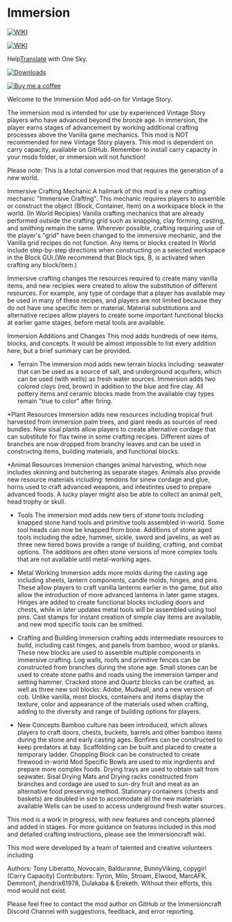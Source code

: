 # Immersion


[![WIKI](https://imgur.com/xIuKGdQ)](http://wiki.immersioncraft.com/index.php?title=Main_Page)

<a href="http://wiki.immersioncraft.com/index.php?title=Main_Page">
         <img alt="WIKI" src="https://github.com/TonyLiberatto/Immersion/blob/master/WIPAssets/GitAssets/wiki-logo.png"></a>

Help<a href="https://osm7bmw.oneskyapp.com/collaboration/project?id=167440">Translate</a> with One Sky.


[![Downloads](https://img.shields.io/github/downloads/TonyLiberatto/Immersion/total?style=for-the-badge)](https://github.com/TonyLiberatto/Immersion/releases)

[![Buy me a coffee](https://bmc-cdn.nyc3.digitaloceanspaces.com/BMC-button-images/custom_images/orange_img.png)](https://www.buymeacoffee.com/LT6jNpWMI)

Welcome to the Immersion Mod add-on for Vintage Story.

The immersion mod is intended for use by experienced Vintage Story players who have advanced beyond the bronze age. In immersion, the player earns stages of advancement by working additional crafting processes above the Vanilla game mechanics. This mod is NOT recommended for new Vintage Story players.  This mod is dependent on carry capacity, available on GitHub. Remember to install carry capacity in your mods folder, or immersion will not function!

Please note: This is a total conversion mod that requires the generation of a new world.

Immersive Crafting Mechanic
A hallmark of this mod is a new crafting mechanic "Immersive Crafting". This mechanic requires players to assemble or construct the object (Block, Container, Item) on a workspace block in the world. (In World Recipies) Vanilla crafting mechanics that are already performed outside the crafting grid such as knapping, clay forming, casting, and smithing remain the same. 
Wherever possible, crafting requiring use of the player's "grid" have been changed to the immersive mechanic, and the Vanilla grid recipes do not function. Any items or blocks created In World include step-by-step directions when constructing on a selected workspace in the Block GUI.(We recommend that Block tips, B, is activated when crafting any block/item.)

Immersive crafting changes the resources required to create many vanilla items, and new recipies were created to allow the substitution of different resources. For example, any type of cordage that a player has available may be used in many of these recipes, and players are not limited because they do  not have one specific item or material. Material substitutions and alternative recipes allow players to create some important functional blocks at earlier game stages, before metal tools are available.

Immersion Additions and Changes
This mod adds hundreds of new items, blocks, and concepts. It would be almost impossible to list every addition here, but a brief summary can be provided.

* Terrain
The immersion mod adds new terrain blocks including: seawater that can be used as a source of salt, and underground acquifers, which can be used (with wells) as fresh water sources. Immersion adds two colored clays (red, brown) in addition to the blue and fire clay. All pottery items and ceramic blocks made from the available clay types remain "true to color" after firing. 

*Plant Resources
Immersion adds new resources including tropical fruit harvested from immersion palm trees, and giant reeds as sources of reed bundles. New sisal plants allow players to create alternative cordage that can substitute for flax twine in some crafting recipes. Different sizes of branches are now dropped from branchy leaves and can be used in constructng items, building materials, and functional blocks. 

*Animal Resources
Immersion changes animal harvesting, which now includes skinning and butchering as separate stages. Animals also provide new resource materials including: tendons for sinew cordage and glue, horns used to craft advanced weapons, and intestintes used to prepare advanced foods. A lucky player might also be able to collect an animal pelt, head trophy or skull.

* Tools
The immersion mod adds new tiers of stone tools including knapped stone hand tools and primitive tools assembled in-world. Some tool heads can now be knapped from bone. Additions of stone aged tools including the adze, hammer, sickle, sword and javelins, as well as three new tiered bows provide a range of building, crafting, and combat options.  The additions are often stone versions of more complex tools that are not available until metal-working ages. 

* Metal Working
Immersion adds more molds during the casting age including sheets, lantern components, candle molds, hinges, and pins. These allow players to craft vanilla lanterns earlier in the game, but also allow the introduction of more advanced lanterns in later game stages. Hinges are added to create functional blocks including doors and chests, while in later updates metal tools will be assembled using tool pins. Cast stamps for instant creation of simple clay items are available, and new mod specific tools can be smithed.

* Crafting and Building
Immersion crafting adds intermediate resources to build, including cast hinges, and panels from bamboo, wood or planks. These new blocks are used to assemble multiple components in immersive crafting. Log walls, roofs and primitive fences can be constructed from branches during the stone age. Small stones can be used to create stone paths and roads using  the immersion tamper and setting hammer. Cracked stone and Quartz blocks can be crafted, as well as three new soil blocks: Adobe, Mudwall, and a new version of cob. Unlike vanilla, most blocks, containers and items display the texture, color and appearance of the materials used when crafting, adding to the diversity and range of building options for players.

* New Concepts
Bamboo culture has been introduced, which allows players to craft doors, chests, buckets, barrels and other bamboo items during the stone and early casting ages.
Bonfires can be constructed to keep predators at bay.
Scaffolding can be built and placed to create a temporary ladder.
Chopping Block can be constructed to create firewood in-world
Mod Specific Bowls are used to mix ingrdients and prepare more complex foods.
Drying trays are used to obtain salt from seawater.
Sisal Drying Mats and Drying racks constructed from branches and cordage are used to sun-dry fruit and meat as an alternative food preserving method.
Stationary containers (chests and baskets) are doubled in size to accomodate all the new materials available
Wells can be used to access underground fresh water sources.


This mod is a work in progress, with new features and concepts planned and added in stages. For more guidance on features included in this mod and detailed crafting instructions, please see the immersioncraft wiki.

This mod were developed by a team of talented and creative volunteers including

Authors: Tony Liberatto, Novocain, Balduranne, BunnyViking, copygirl (Carry Capacity)
Contributors: Tyron, Milo, Stroam, Elwood, MarcAFK, Demmon1, jhendrix61978, Dulakaba & Ereketh.
Without their efforts, this mod would not exist.

Please feel free to contact the mod author on GitHub or the Immersioncraft Discord Channel with suggestions, feedback, and error reporting.
